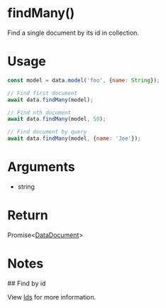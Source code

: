 findMany()
===

Find a single document by its id in collection.

# Usage

```javascript
const model = data.model('foo', {name: String});

// Find first document
await data.findMany(model);

// Find nth document
await data.findMany(model, 50);

// Find document by query
await data.findMany(model, {name: 'Joe'});
```

# Arguments

- string

# Return

Promise<[DataDocument](../definitions/DataDocument)>

# Notes

## Find by id

View [Ids](../guides/Ids.md) for more information.
